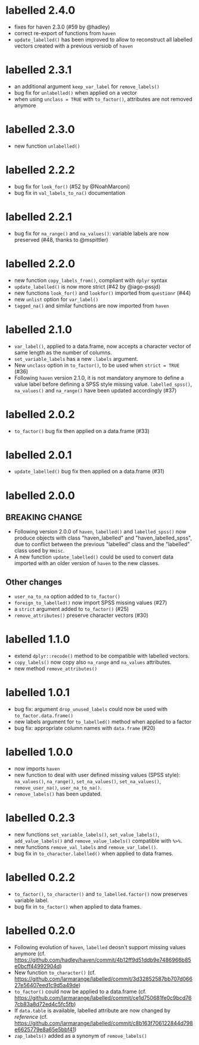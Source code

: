 # labelled 2.4.0

* fixes for haven 2.3.0 (#59 by @hadley)
* correct re-export of functions from `haven`
* `update_labelled()` has been improved to allow to reconstruct
  all labelled vectors created with a previous versiob of `haven`

# labelled 2.3.1

* an additional argument `keep_var_label` for `remove_labels()`
* bug fix for `unlabelled()` when applied on a vector
* when using `unclass = TRUE` with `to_factor()`, attributes 
  are not removed anymore

# labelled 2.3.0

* new function `unlabelled()`

# labelled 2.2.2

* bug fix for `look_for()` (#52 by @NoahMarconi)
* bug fix in `val_labels_to_na()` documentation

# labelled 2.2.1

* bug fix for `na_range()` and `na_values()`: variable labels 
  are now preserved (#48, thanks to @mspittler)

# labelled 2.2.0

* new function `copy_labels_from()`, compliant with `dplyr` syntax
* `update_labelled()` is now more strict (#42 by @iago-pssjd)
* new functions `look_for()` and `lookfor()` imported from `questionr` (#44)
* new `unlist` option for `var_label()`
* `tagged_na()` and similar functions are now imported from `haven`

# labelled 2.1.0

* `var_label()`, applied to a data.frame, now accepts a character 
  vector of same length as the number of columns.
* `set_variable_labels` has a new `.labels` argument.
* New `unclass` option in `to_factor()`, to be used when `strict = TRUE` (#36)
* Following `haven` version 2.1.0, it is not mandatory anymore to define a value 
  label before defining a SPSS style missing value. `labelled_spss()`, `na_values()`
  and `na_range()` have been updated accordingly (#37)

# labelled 2.0.2

* `to_factor()` bug fix then applied on a data.frame (#33)

# labelled 2.0.1

* `update_labelled()` bug fix then applied on a data.frame (#31)

# labelled 2.0.0

## BREAKING CHANGE

* Following version 2.0.0 of `haven`, `labelled()` and `labelled_spss()` now
  produce objects with class "haven_labelled" and "haven_labelled_spss", due
  to conflict between the previous "labelled" class and the "labelled" class
  used by `Hmisc`.
* A new function `update_labelled()` could be used to convert data imported
  with an older version of `haven` to the new classes.

## Other changes

* `user_na_to_na` option added to `to_factor()`
* `foreign_to_labelled()` now import SPSS missing values (#27)
* a `strict` argument added to `to_factor()` (#25)
* `remove_attributes()` preserve character vectors (#30)

# labelled 1.1.0

* extend `dplyr::recode()` method to be compatible with labelled vectors.
* `copy_labels()` now copy also `na_range` and `na_values` attributes.
* new method `remove_attributes()`

# labelled 1.0.1

* bug fix: argument `drop_unused_labels` could now be used with `to_factor.data.frame()`
* new labels argument for `to_labelled()` method when applied to a factor
* bug fix: appropriate column names with `data.frame` (#20)

# labelled 1.0.0

* now imports `haven`
* new function to deal with user defined missing values (SPSS style): 
  `na_values()`, `na_range()`, `set_na_values()`, `set_na_values()`,
  `remove_user_na()`, `user_na_to_na()`.
* `remove_labels()` has been updated.

# labelled 0.2.3

* new functions `set_variable_labels()`, `set_value_labels()`, `add_value_labels()` 
  and `remove_value_labels()` compatible with `%>%`.
* new functions `remove_val_labels` and `remove_var_label()`.
* bug fix in `to_character.labelled()` when applied to data frames.


# labelled 0.2.2

* `to_factor()`, `to_character()` and `to_labelled.factor()` now preserves variable label.
* bug fix in `to_factor()` when applied to data frames.

# labelled 0.2.0

* Following evolution of `haven`, `labelled` deosn't support missing values anymore (cf. https://github.com/hadley/haven/commit/4b12ff9d51ddb9e7486966b85e0bcff44992904d)
* New function `to_character()` (cf. https://github.com/larmarange/labelled/commit/3d32852587bb707d06627e56407eed1c9d5a49de)
* `to_factor()` could now be applied to a data.frame (cf. https://github.com/larmarange/labelled/commit/ce1d750681fe0c9bcd767cb83a8d72ed4c5fc5fb)
* If `data.table` is available, labelled attribute are now changed by _reference_ (cf. https://github.com/larmarange/labelled/commit/c8b163f706122844d798e6625779e8a65e5bbf41)
* `zap_labels()` added as a synonym of `remove_labels()`
